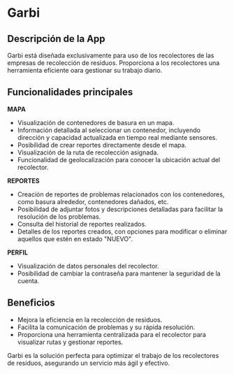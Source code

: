# Garbi

## Descripción de la App

Garbi está diseñada exclusivamente para uso de los recolectores de las empresas de recolección de residuos. Proporciona a los recolectores una herramienta eficiente oara gestionar su trabajo diario.



## Funcionalidades principales

**MAPA**
- Visualización de contenedores de basura en un mapa.
- Información detallada al seleccionar un contenedor, incluyendo dirección y capacidad actualizada en tiempo real mediante sensores.
- Posibilidad de crear reportes directamente desde el mapa.
- Visualización de la ruta de recolección asignada.
- Funcionalidad de geolocalización para conocer la ubicación actual del recolector.

**REPORTES**
- Creación de reportes de problemas relacionados con los contenedores, como basura alrededor, contenedores dañados, etc.
- Posibilidad de adjuntar fotos y descripciones detalladas para facilitar la resolución de los problemas.
- Consulta del historial de reportes realizados.
- Detalles de los reportes creados, con opciones para modificar o eliminar aquellos que estén en estado "NUEVO".

**PERFIL**
- Visualización de datos personales del recolector.
- Posibilidad de cambiar la contraseña para mantener la seguridad de la cuenta.



## Beneficios

- Mejora la eficiencia en la recolección de residuos.
- Facilita la comunicación de problemas y su rápida resolución.
- Proporciona una herramienta centralizada para el recolector para visualizar rutas y gestionar reportes.


Garbi es la solución perfecta para optimizar el trabajo de los recolectores de residuos, asegurando un servicio más ágil y efectivo.
